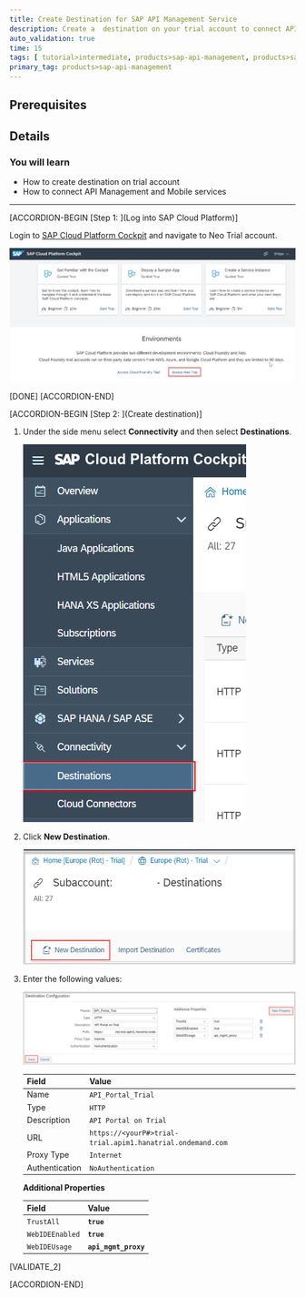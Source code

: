 ```yaml
---
title: Create Destination for SAP API Management Service
description: Create a  destination on your trial account to connect API Management and Mobile services.
auto_validation: true
time: 15
tags: [ tutorial>intermediate, products>sap-api-management, products>sap-cloud-platform]
primary_tag: products>sap-api-management
---
```


## Prerequisites

## Details
### You will learn
  - How to create destination on trial account
  - How to connect API Management and Mobile services

---

[ACCORDION-BEGIN [Step 1: ](Log into SAP Cloud Platform)]

Login to [SAP Cloud Platform Cockpit](https://account.hanatrial.ondemand.com ) and navigate to Neo Trial account.

![Open Trial](15-CP-cockpit.png)

[DONE]
[ACCORDION-END]

[ACCORDION-BEGIN [Step 2: ](Create destination)]

1. Under the side menu select **Connectivity** and then select **Destinations**.

    ![Navigate Destination](16-navigate-destination.png)

2. Click **New Destination**.

    ![Navigate Destination](17-new-destination.png)

3. Enter the following values:

    ![Navigate Destination](18-destination-pop-up.png)

    **Field** | **Value**
    ---- | ----
    Name |`API_Portal_Trial`
    Type |`HTTP`
    Description |`API Portal on Trial`
    URL |`https://<yourP#>trial-trial.apim1.hanatrial.ondemand.com`
    Proxy Type |`Internet`
    Authentication |`NoAuthentication`

    **Additional Properties**

    **Field** | **Value**
    ---- | ----
    `TrustAll` | **`true`**
    `WebIDEEnabled` |**`true`**
    `WebIDEUsage` |**`api_mgmt_proxy`**

[VALIDATE_2]

[ACCORDION-END]
